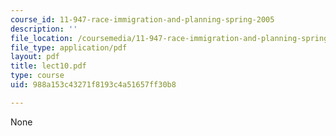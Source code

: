 ```yaml
---
course_id: 11-947-race-immigration-and-planning-spring-2005
description: ''
file_location: /coursemedia/11-947-race-immigration-and-planning-spring-2005/988a153c43271f8193c4a51657ff30b8_lect10.pdf
file_type: application/pdf
layout: pdf
title: lect10.pdf
type: course
uid: 988a153c43271f8193c4a51657ff30b8

---
```

None